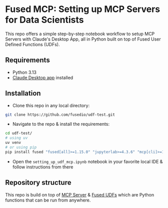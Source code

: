 # Fused MCP: Setting up MCP Servers for Data Scientists

This repo offers a simple step-by-step notebook workflow to setup MCP Servers with Claude's Desktop App, all in Python built on top of Fused User Defined Functions (UDFs).

<!-- TODO: Add GIF of installed setup so people can see what this looks like -->

## Requirements
- Python 3.13
- [Claude Desktop app](https://claude.ai/download) installed


## Installation

- Clone this repo in any local directory:

```bash
git clone https://github.com/fusedio/udf-test.git
```

- Navigate to the repo & install the requirements:

```bash
cd udf-test/
# using uv
uv venv
# or using pip
pip install fused "fused[all]>=1.15.0" "jupyterlab>=4.3.6" "mcp[cli]>=1.4.1"
```

- Open the `setting_up_udf_mcp.ipynb` notebook in your favorite local IDE & follow instructions from there

<!-- TODO: Need to add steps to run notebook-->

## Repository structure

This repo is build on top of [MCP Server](https://modelcontextprotocol.io/introduction) & [Fused UDFs](https://docs.fused.io/core-concepts/write/) which are Python functions that can be run from anywhere.

<!-- TODO: Explain a bit of how repo works & abstracts away some of the MCP server setup -->